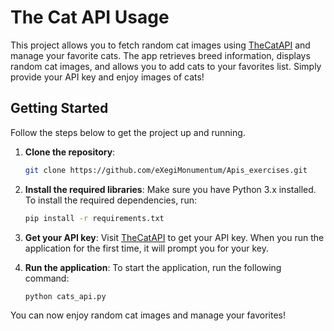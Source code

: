 
# The Cat API Usage

This project allows you to fetch random cat images using [TheCatAPI](https://thecatapi.com/) and manage your favorite cats. The app retrieves breed information, displays random cat images, and allows you to add cats to your favorites list. Simply provide your API key and enjoy images of cats!

## Getting Started

Follow the steps below to get the project up and running.

1. **Clone the repository**:
   ```bash
   git clone https://github.com/eXegiMonumentum/Apis_exercises.git
   ```

2. **Install the required libraries**:
   Make sure you have Python 3.x installed. To install the required dependencies, run:
   ```bash
   pip install -r requirements.txt
   ```

3. **Get your API key**:
   Visit [TheCatAPI](https://thecatapi.com/) to get your API key. When you run the application for the first time, it will prompt you for your key.

4. **Run the application**:
   To start the application, run the following command:
   ```bash
   python cats_api.py
   ```

You can now enjoy random cat images and manage your favorites!
